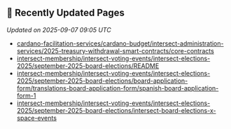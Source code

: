 ## 🔄 Recently Updated Pages

_Updated on 2025-09-07 09:05 UTC_

- [cardano-facilitation-services/cardano-budget/intersect-administration-services/2025-treasury-withdrawal-smart-contracts/core-contracts](https://docs.intersectmbo.org/cardano-facilitation-services/cardano-budget/intersect-administration-services/2025-treasury-withdrawal-smart-contracts/core-contracts)
- [intersect-membership/intersect-voting-events/intersect-elections-2025/september-2025-board-elections/README](https://docs.intersectmbo.org/intersect-membership/intersect-voting-events/intersect-elections-2025/september-2025-board-elections/README)
- [intersect-membership/intersect-voting-events/intersect-elections-2025/september-2025-board-elections/board-application-form/translations-board-application-form/spanish-board-application-form-1](https://docs.intersectmbo.org/intersect-membership/intersect-voting-events/intersect-elections-2025/september-2025-board-elections/board-application-form/translations-board-application-form/spanish-board-application-form-1)
- [intersect-membership/intersect-voting-events/intersect-elections-2025/september-2025-board-elections/intersect-board-elections-x-space-events](https://docs.intersectmbo.org/intersect-membership/intersect-voting-events/intersect-elections-2025/september-2025-board-elections/intersect-board-elections-x-space-events)
